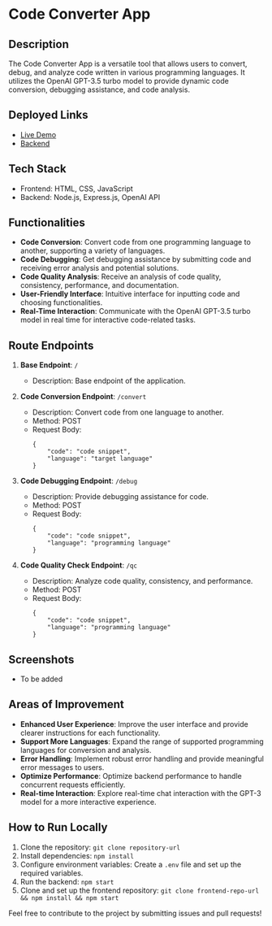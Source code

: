 # Code Converter App

## Description
The Code Converter App is a versatile tool that allows users to convert, debug, and analyze code written in various programming languages. It utilizes the OpenAI GPT-3.5 turbo model to provide dynamic code conversion, debugging assistance, and code analysis.

## Deployed Links
- [Live Demo](https://code-converter-fw24-335.netlify.app/)
- [Backend](https://precious-gray-clothes.cyclic.app)

## Tech Stack
- Frontend: HTML, CSS, JavaScript
- Backend: Node.js, Express.js, OpenAI API

## Functionalities
- **Code Conversion**: Convert code from one programming language to another, supporting a variety of languages.
- **Code Debugging**: Get debugging assistance by submitting code and receiving error analysis and potential solutions.
- **Code Quality Analysis**: Receive an analysis of code quality, consistency, performance, and documentation.
- **User-Friendly Interface**: Intuitive interface for inputting code and choosing functionalities.
- **Real-Time Interaction**: Communicate with the OpenAI GPT-3.5 turbo model in real time for interactive code-related tasks.

## Route Endpoints
1. **Base Endpoint**: `/`
   - Description: Base endpoint of the application.
   
2. **Code Conversion Endpoint**: `/convert`
   - Description: Convert code from one language to another.
   - Method: POST
   - Request Body:
     ```
     {
         "code": "code snippet",
         "language": "target language"
     }
     ```
   
3. **Code Debugging Endpoint**: `/debug`
   - Description: Provide debugging assistance for code.
   - Method: POST
   - Request Body:
     ```
     {
         "code": "code snippet",
         "language": "programming language"
     }
     ```
   
4. **Code Quality Check Endpoint**: `/qc`
   - Description: Analyze code quality, consistency, and performance.
   - Method: POST
   - Request Body:
     ```
     {
         "code": "code snippet",
         "language": "programming language"
     }
     ```

## Screenshots
- To be added

## Areas of Improvement
- **Enhanced User Experience**: Improve the user interface and provide clearer instructions for each functionality.
- **Support More Languages**: Expand the range of supported programming languages for conversion and analysis.
- **Error Handling**: Implement robust error handling and provide meaningful error messages to users.
- **Optimize Performance**: Optimize backend performance to handle concurrent requests efficiently.
- **Real-time Interaction**: Explore real-time chat interaction with the GPT-3 model for a more interactive experience.

## How to Run Locally
1. Clone the repository: `git clone repository-url`
2. Install dependencies: `npm install`
3. Configure environment variables: Create a `.env` file and set up the required variables.
4. Run the backend: `npm start`
5. Clone and set up the frontend repository: `git clone frontend-repo-url && npm install && npm start`

Feel free to contribute to the project by submitting issues and pull requests!
